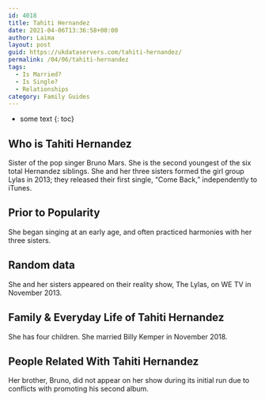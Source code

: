 ```yaml
---
id: 4018
title: Tahiti Hernandez
date: 2021-04-06T13:36:58+00:00
author: Laima
layout: post
guid: https://ukdataservers.com/tahiti-hernandez/
permalink: /04/06/tahiti-hernandez
tags:
  - Is Married?
  - Is Single?
  - Relationships
category: Family Guides
---
```


* some text
{: toc}


## Who is Tahiti Hernandez
                  
                  
                  
Sister of the pop singer Bruno Mars. She is the second youngest of the six total Hernandez siblings. She and her three sisters formed the girl group Lylas in 2013; they released their first single, &#8220;Come Back,&#8221; independently to iTunes. 
                  
              
            
              
            
                
                
                
## Prior to Popularity
                  
                  
                  
She began singing at an early age, and often practiced harmonies with her three sisters.
                  
              
            
              
            
                
                
                
## Random data
                  
                  
                  
She and her sisters appeared on their reality show, The Lylas, on WE TV in November 2013.
                  
              
            
              
            
                
                
                
## Family & Everyday Life of Tahiti Hernandez
                  
                  
                  
She has four children. She married Billy Kemper in November 2018.
                  
              
            
              
            
                
                
                
## People Related With Tahiti Hernandez
                  
                  
                  
Her brother, Bruno, did not appear on her show during its initial run due to conflicts with promoting his second album.
                  
              
            
              
            
                
              
            
              
              
            
            
              
            
          
          
          